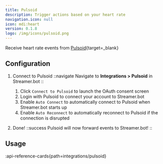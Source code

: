 ```yaml
---
title: Pulsoid
description: Trigger actions based on your heart rate
navigation.icon: null
icon: mdi:heart
version: 0.1.8
logo: /img/icons/pulsoid.png
---
```


Receive heart rate events from [Pulsoid](https://pulsoid.com){target=_blank}

## Configuration

1. Connect to Pulsoid
    ::navigate
    Navigate to **Integrations > Pulsoid** in Streamer.bot
    ::

    1. Click `Connect to Pulsoid` to launch the OAuth consent screen
    2. Login with Pulsoid to connect your account to Streamer.bot
    2. Enable `Auto Connect` to automatically connect to Pulsoid when Streamer.bot starts up
    3. Enable `Auto Reconnect` to automatically reconnect to Pulsoid if the connection is disrupted

2. Done!
    ::success
    Pulsoid will now forward events to Streamer.bot!
    ::


## Usage
:api-reference-cards{path=integrations/pulsoid}